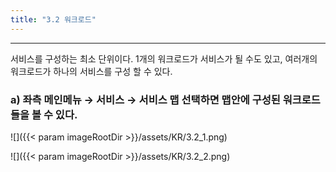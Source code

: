 ```yaml
---
title: "3.2 워크로드"
---
```


---
서비스를 구성하는 최소 단위이다. 1개의 워크로드가 서비스가 될 수도 있고, 여러개의 워크로드가 하나의 서비스를 구성 할 수 있다.

### a\) 좌측 메인메뉴 → 서비스 → 서비스 맵 선택하면 맵안에 구성된 워크로드들을 볼 수 있다.
![]({{< param imageRootDir >}}/assets/KR/3.2_1.png)

![]({{< param imageRootDir >}}/assets/KR/3.2_2.png)
